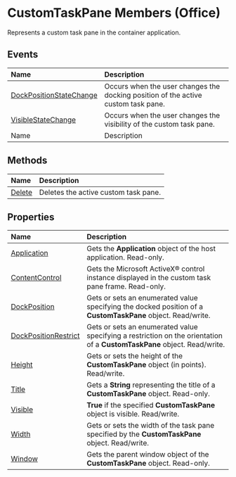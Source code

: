 
# CustomTaskPane Members (Office)
Represents a custom task pane in the container application.

## Events



|**Name**|**Description**|
|:-----|:-----|
| [DockPositionStateChange](fd22407b-4926-2de5-ec1d-aad1a13fe269.md)|Occurs when the user changes the docking position of the active custom task pane.|
| [VisibleStateChange](6faccef7-f35f-d0c8-383f-54493e4b4c8b.md)|Occurs when the user changes the visibility of the custom task pane.|
|Name|Description|

## Methods



|**Name**|**Description**|
|:-----|:-----|
| [Delete](6db4b7ba-3dd8-7249-07dc-511516b1a16c.md)|Deletes the active custom task pane.|

## Properties



|**Name**|**Description**|
|:-----|:-----|
| [Application](7839beb3-fd06-075e-30bd-49de650e72ea.md)|Gets the  **Application** object of the host application. Read-only.|
| [ContentControl](55cb59eb-8ffe-4b89-b585-3ee9defd1cda.md)|Gets the Microsoft ActiveX® control instance displayed in the custom task pane frame. Read-only.|
| [DockPosition](591c3f81-545f-6b04-7c4c-a3a85946e161.md)|Gets or sets an enumerated value specifying the docked position of a  **CustomTaskPane** object. Read/write.|
| [DockPositionRestrict](30378c40-a3b1-0482-146a-d95564760673.md)|Gets or sets an enumerated value specifying a restriction on the orientation of a  **CustomTaskPane** object. Read/write.|
| [Height](0397ab5b-82d8-cc3c-190a-d23443677f24.md)|Gets or sets the height of the  **CustomTaskPane** object (in points). Read/write.|
| [Title](34264525-5706-d3dd-2b73-ddf305eb4ad1.md)|Gets a  **String** representing the title of a **CustomTaskPane** object. Read-only.|
| [Visible](eb822e64-57e5-0bf8-950e-6d0187f3efdd.md)| **True** if the specified **CustomTaskPane** object is visible. Read/write.|
| [Width](f2ddf2a8-7651-e446-3661-b8584a81626f.md)|Gets or sets the width of the task pane specified by the  **CustomTaskPane** object. Read/write.|
| [Window](8068fb04-0bd8-4711-1813-3198a2085256.md)|Gets the parent window object of the  **CustomTaskPane** object. Read-only.|
